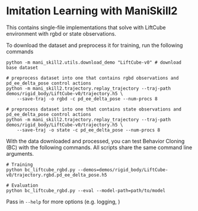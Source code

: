 # Imitation Learning with ManiSkill2

This contains single-file implementations that solve with LiftCube environment with rgbd or state observations.

To download the dataset and preprocess it for training, run the following commands

```
python -m mani_skill2.utils.download_demo "LiftCube-v0" # download base dataset

# preprocess dataset into one that contains rgbd observations and pd_ee_delta_pose control actions
python -m mani_skill2.trajectory.replay_trajectory --traj-path demos/rigid_body/LiftCube-v0/trajectory.h5 \
    --save-traj -o rgbd -c pd_ee_delta_pose --num-procs 8

# preprocess dataset into one that contains state observations and pd_ee_delta_pose control actions
python -m mani_skill2.trajectory.replay_trajectory --traj-path demos/rigid_body/LiftCube-v0/trajectory.h5 \
    --save-traj -o state -c pd_ee_delta_pose --num-procs 8
```

With the data downloaded and processed, you can test Behavior Cloning (BC) with the following commands. All scripts share the same command line arguments.

```
# Training
python bc_liftcube_rgbd.py --demos=demos/rigid_body/LiftCube-v0/trajectory.rgbd.pd_ee_delta_pose.h5

# Evaluation
python bc_liftcube_rgbd.py --eval --model-path=path/to/model
````

Pass in `--help` for more options (e.g. logging, )